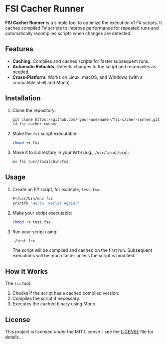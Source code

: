 # FSI Cacher Runner

**FSI Cacher Runner** is a simple tool to optimize the execution of F# scripts. It caches compiled F# scripts to improve performance for repeated runs and automatically recompiles scripts when changes are detected.

## Features

- **Caching**: Compiles and caches scripts for faster subsequent runs.
- **Automatic Rebuilds**: Detects changes to the script and recompiles as needed.
- **Cross-Platform**: Works on Linux, macOS, and Windows (with a compatible shell and Mono).

## Installation

1. Clone the repository:
   ```bash
   git clone https://github.com/<your-username>/fsi-cacher-runner.git
   cd fsi-cacher-runner
   ```

2. Make the `fsi` script executable:
   ```bash
   chmod +x fsi
   ```

3. Move it to a directory in your `PATH` (e.g., `/usr/local/bin`):
   ```bash
   mv fsi /usr/local/bin/fsi
   ```

## Usage

1. Create an F# script, for example, `test.fsx`:
   ```fsharp
   #!/usr/bin/env fsi
   printfn "Hello, world! Again!"
   ```

2. Make your script executable:
   ```bash
   chmod +x test.fsx
   ```

3. Run your script using:
   ```bash
   ./test.fsx
   ```

   The script will be compiled and cached on the first run. Subsequent executions will be much faster unless the script is modified.

## How It Works

The `fsi` tool:
1. Checks if the script has a cached compiled version.
2. Compiles the script if necessary.
3. Executes the cached binary using Mono.

## License

This project is licensed under the MIT License - see the [LICENSE](LICENSE) file for details.
